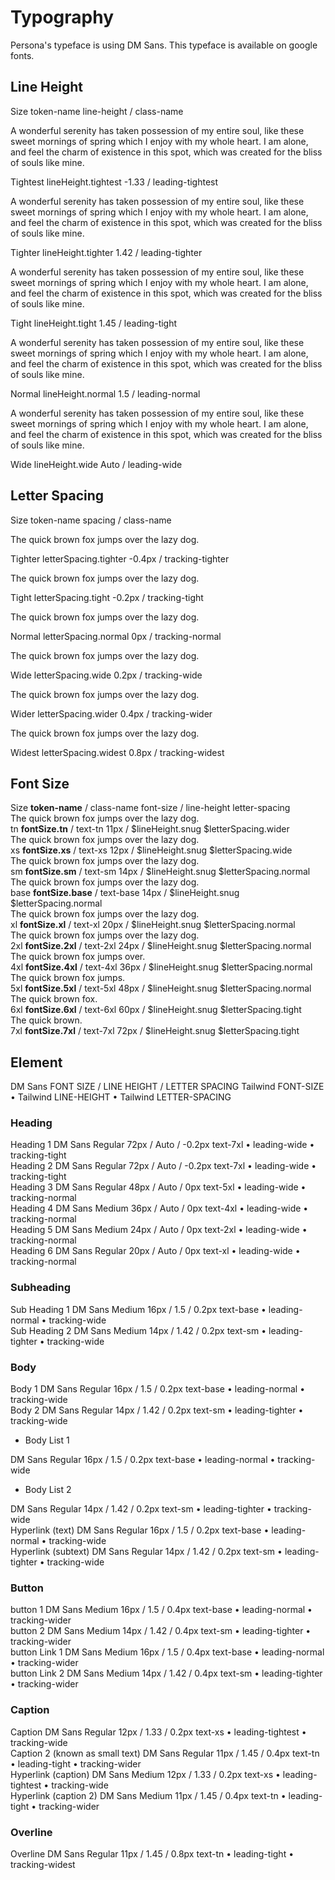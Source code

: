 <script setup>
  import pCaption from '../../components/caption/Caption.vue'
  import pHeading from '../../components/heading/Heading.vue'
  import pSubheading from '../../components/subheading/Subheading.vue'
  import pText from '../../components/text/Text.vue'
  import { ref, computed } from "vue-demi"
</script>

# Typography

<div class="flex">
  <div class="w-2/3">
    <div class="pb-8 pt-20 space-y-1">
      Persona's typeface is using DM Sans. This typeface is available on google fonts.
    </div>    
  </div>
</div>

## Line Height
<div class="pb-8 pt-20 space-y-1">
  <p-heading element="h5" class="mb-0">Size</p-heading>
  <p-caption class="!text-lightblue-50">token-name</p-caption>
  <p-caption class="!text-subtle">line-height / class-name</p-caption>
</div>

<div class="grid grid-cols-1 gap-y-8 mt-8">
  <div class="w-full">
    <p class="text-xl text-muted lh-tightest leading-tightest">
      A wonderful serenity has taken possession of my entire soul, like these sweet mornings of spring which I enjoy with my whole heart. I am alone, and feel the charm of existence in this spot, which was created for the bliss of souls like mine.
    </p>
    <p-heading element="h6" class="!text-default mt-2 !text-base">Tightest</p-heading>
    <p-caption class="!text-lightblue-50 my-1">lineHeight.tightest</p-caption>
    <p-caption class="!text-subtle">-1.33 / leading-tightest</p-caption>
  </div>
  <div class="w-full">
    <p class="text-xl text-muted lh-tighter leading-tighter">
      A wonderful serenity has taken possession of my entire soul, like these sweet mornings of spring which I enjoy with my whole heart. I am alone, and feel the charm of existence in this spot, which was created for the bliss of souls like mine.
    </p>
    <p-heading element="h6" class="!text-default mt-2 !text-base">Tighter</p-heading>
    <p-caption class="!text-lightblue-50 my-1">lineHeight.tighter</p-caption>
    <p-caption class="!text-subtle">1.42 / leading-tighter</p-caption>
  </div>
  <div class="w-full">
    <p class="text-xl text-muted lh-tight leading-tight">
      A wonderful serenity has taken possession of my entire soul, like these sweet mornings of spring which I enjoy with my whole heart. I am alone, and feel the charm of existence in this spot, which was created for the bliss of souls like mine.
    </p>
    <p-heading element="h6" class="!text-default mt-2 !text-base">Tight</p-heading>
    <p-caption class="!text-lightblue-50 my-1">lineHeight.tight</p-caption>
    <p-caption class="!text-subtle" weight="bold">1.45 / leading-tight</p-caption>
  </div>
  <div class="w-full">
    <p class="text-xl text-muted lh-normal leading-normal">
      A wonderful serenity has taken possession of my entire soul, like these sweet mornings of spring which I enjoy with my whole heart. I am alone, and feel the charm of existence in this spot, which was created for the bliss of souls like mine.
    </p>
    <p-heading element="h6" class="!text-default mt-2 !text-base">Normal</p-heading>
    <p-caption class="!text-lightblue-50 my-1">lineHeight.normal</p-caption>
    <p-caption class="!text-subtle" weight="bold">1.5 / leading-normal</p-caption>
  </div>
  <div class="w-full">
    <p class="text-xl text-muted lh-wide leading-wide">
      A wonderful serenity has taken possession of my entire soul, like these sweet mornings of spring which I enjoy with my whole heart. I am alone, and feel the charm of existence in this spot, which was created for the bliss of souls like mine.
    </p>
    <p-heading element="h6" class="!text-default mt-2 !text-base">Wide</p-heading>
    <p-caption class="!text-lightblue-50 my-1">lineHeight.wide</p-caption>
    <p-caption class="!text-subtle" weight="bold">Auto / leading-wide</p-caption>
  </div>
</div>

## Letter Spacing

<div class="pb-8 pt-20 space-y-1">
  <p-heading element="h5" class="mb-0">Size</p-heading>
  <p-caption class="!text-lightblue-50">token-name</p-caption>
  <p-caption class="!text-subtle">spacing / class-name</p-caption>
</div>

<div class="grid grid-cols-1 gap-y-8 mt-8">
  <div class="w-full">
    <p class="font-bold text-xl text-muted tracking-tighter">The quick brown fox jumps over the lazy dog.</p>
    <p-heading element="h6" class="!text-default mt-2 !text-base">Tighter</p-heading>
    <p-caption class="!text-lightblue-50 my-1">letterSpacing.tighter</p-caption>
    <p-caption class="!text-subtle">-0.4px / tracking-tighter</p-caption>
  </div>
  <div class="w-full">
    <p class="font-bold text-xl text-muted tracking-tight">The quick brown fox jumps over the lazy dog.</p>
    <p-heading element="h6" class="!text-default mt-2 !text-base">Tight</p-heading>
    <p-caption class="!text-lightblue-50 my-1">letterSpacing.tight</p-caption>
    <p-caption class="!text-subtle">-0.2px / tracking-tight</p-caption>
  </div>
  <div class="w-full">
    <p class="font-bold text-xl text-muted tracking-normal">The quick brown fox jumps over the lazy dog.</p>
    <p-heading element="h6" class="!text-default mt-2 !text-base">Normal</p-heading>
    <p-caption class="!text-lightblue-50 my-1">letterSpacing.normal</p-caption>
    <p-caption class="!text-subtle" weight="bold">0px / tracking-normal</p-caption>
  </div>
  <div class="w-full">
    <p class="font-bold text-xl text-muted tracking-wide">The quick brown fox jumps over the lazy dog.</p>
    <p-heading element="h6" class="!text-default mt-2 !text-base">Wide</p-heading>
    <p-caption class="!text-lightblue-50 my-1">letterSpacing.wide</p-caption>
    <p-caption class="!text-subtle" weight="bold">0.2px / tracking-wide</p-caption>
  </div>
  <div class="w-full">
    <p class="font-bold text-xl text-muted tracking-wider">The quick brown fox jumps over the lazy dog.</p>
    <p-heading element="h6" class="!text-default mt-2 !text-base">Wider</p-heading>
    <p-caption class="!text-lightblue-50 my-1">letterSpacing.wider</p-caption>
    <p-caption class="!text-subtle" weight="bold">0.4px / tracking-wider</p-caption>
  </div>
  <div class="w-full">
    <p class="font-bold text-xl text-muted tracking-widest">The quick brown fox jumps over the lazy dog.</p>
    <p-heading element="h6" class="!text-default mt-2 !text-base">Widest</p-heading>
    <p-caption class="!text-lightblue-50 my-1">letterSpacing.widest</p-caption>
    <p-caption class="!text-subtle" weight="bold">0.8px / tracking-widest</p-caption>
  </div>
</div>

## Font Size

<div class="pb-8 pt-20 space-y-1">
  <p-heading element="h5" class="mb-0">Size</p-heading>
  <p-caption class="!text-subtle"><strong class="!text-lightblue-50">token-name</strong> / class-name</p-caption>
  <p-caption class="!text-subtle" weight="bold">font-size / line-height</p-caption>
  <p-caption class="!text-subtle">letter-spacing</p-caption>
</div>

<div class="grid grid-cols-1 gap-y-8 mt-8">
  <div class="w-full">
    <div class="font-bold text-tn text-muted py-4">The quick brown fox jumps over the lazy dog.</div>
    <p-heading element="h6" class="!text-default my-2 !text-base">tn</p-heading>
    <p-caption class="!text-subtle"><strong class="!text-lightblue-50">fontSize.tn</strong> / text-tn</p-caption>
    <p-caption class="!text-subtle my-1" weight="bold">11px / $lineHeight.snug</p-caption>
    <p-caption class="!text-subtle">$letterSpacing.wider</p-caption>
  </div>
  <div class="w-full">
    <div class="font-bold text-xs text-muted py-4">The quick brown fox jumps over the lazy dog.</div>
    <p-heading element="h6" class="!text-default my-2 !text-base">xs</p-heading>
    <p-caption class="!text-subtle"><strong class="!text-lightblue-50">fontSize.xs</strong> / text-xs</p-caption>
    <p-caption class="!text-subtle my-1" weight="bold">12px / $lineHeight.snug</p-caption>
    <p-caption class="!text-subtle">$letterSpacing.wide</p-caption>
  </div>
  <div class="w-full">
    <div class="font-bold text-sm text-muted py-4">The quick brown fox jumps over the lazy dog.</div>
    <p-heading element="h6" class="!text-default my-2 !text-base">sm</p-heading>
    <p-caption class="!text-subtle"><strong class="!text-lightblue-50">fontSize.sm</strong> / text-sm</p-caption>
    <p-caption class="!text-subtle my-1" weight="bold">14px / $lineHeight.snug</p-caption>
    <p-caption class="!text-subtle">$letterSpacing.normal</p-caption>
  </div>
  <div class="w-full">
    <div class="font-bold text-base text-muted py-4">The quick brown fox jumps over the lazy dog.</div>
    <p-heading element="h6" class="!text-default my-2 !text-base">base</p-heading>
    <p-caption class="!text-subtle"><strong class="!text-lightblue-50">fontSize.base</strong> / text-base</p-caption>
    <p-caption class="!text-subtle my-1" weight="bold">14px / $lineHeight.snug</p-caption>
    <p-caption class="!text-subtle">$letterSpacing.normal</p-caption>
  </div>
  <div class="w-full">
    <div class="font-bold text-xl text-muted py-4">The quick brown fox jumps over the lazy dog.</div>
    <p-heading element="h6" class="!text-default my-2 !text-base">xl</p-heading>
    <p-caption class="!text-subtle"><strong class="!text-lightblue-50">fontSize.xl</strong> / text-xl</p-caption>
    <p-caption class="!text-subtle my-1" weight="bold">20px / $lineHeight.snug</p-caption>
    <p-caption class="!text-subtle">$letterSpacing.normal</p-caption>
  </div>
  <div class="w-full">
    <div class="font-bold text-2xl text-muted py-4">The quick brown fox jumps over the lazy dog.</div>
    <p-heading element="h6" class="!text-default my-2 !text-base">2xl</p-heading>
    <p-caption class="!text-subtle"><strong class="!text-lightblue-50">fontSize.2xl</strong> / text-2xl</p-caption>
    <p-caption class="!text-subtle my-1" weight="bold">24px / $lineHeight.snug</p-caption>
    <p-caption class="!text-subtle">$letterSpacing.normal</p-caption>
  </div>
  <div class="w-full">
    <div class="font-bold text-4xl text-muted py-4">The quick brown fox jumps over.</div>
    <p-heading element="h6" class="!text-default my-2 !text-base">4xl</p-heading>
    <p-caption class="!text-subtle"><strong class="!text-lightblue-50">fontSize.4xl</strong> / text-4xl</p-caption>
    <p-caption class="!text-subtle my-1" weight="bold">36px / $lineHeight.snug</p-caption>
    <p-caption class="!text-subtle">$letterSpacing.normal</p-caption>
  </div>
  <div class="w-full">
    <div class="font-bold text-5xl text-muted py-4">The quick brown fox jumps.</div>
    <p-heading element="h6" class="!text-default my-2 !text-base">5xl</p-heading>
    <p-caption class="!text-subtle"><strong class="!text-lightblue-50">fontSize.5xl</strong> / text-5xl</p-caption>
    <p-caption class="!text-subtle my-1" weight="bold">48px / $lineHeight.snug</p-caption>
    <p-caption class="!text-subtle">$letterSpacing.normal</p-caption>
  </div>
  <div class="w-full">
    <div class="font-bold text-6xl text-muted py-4">The quick brown fox.</div>
    <p-heading element="h6" class="!text-default my-2 !text-base">6xl</p-heading>
    <p-caption class="!text-subtle"><strong class="!text-lightblue-50">fontSize.6xl</strong> / text-6xl</p-caption>
    <p-caption class="!text-subtle my-1" weight="bold">60px / $lineHeight.snug</p-caption>
    <p-caption class="!text-subtle">$letterSpacing.tight</p-caption>
  </div>
  <div class="w-full">
    <div class="font-bold text-7xl text-muted py-4">The quick brown.</div>
    <p-heading element="h6" class="!text-default my-2 !text-base">7xl</p-heading>
    <p-caption class="!text-subtle"><strong class="!text-lightblue-50">fontSize.7xl</strong> / text-7xl</p-caption>
    <p-caption class="!text-subtle my-1" weight="bold">72px / $lineHeight.snug</p-caption>
    <p-caption class="!text-subtle">$letterSpacing.tight</p-caption>
  </div>
</div>

## Element

<div class="flex">
  <div class="w-2/3">
    <div class="pb-8 pt-20 space-y-1">
      <p-heading element="h4">DM Sans</p-heading>
      <p-caption class="!text-default" weight="bold">FONT SIZE / LINE HEIGHT / LETTER SPACING</p-caption>
      <p-caption><span class="!text-lightblue-50">Tailwind FONT-SIZE</span> • Tailwind LINE-HEIGHT • Tailwind LETTER-SPACING</p-caption>
    </div>    
  </div>
</div>

### Heading

<div class="grid grid-cols-1 gap-y-8 py-8">
  <div class="w-full">
    <p-heading class="!text-default py-4" element="h1">Heading 1</p-heading>
    <p-caption weight="bold" class="mt-2">DM Sans Regular</p-caption>
    <p-caption class="my-1">72px / Auto / -0.2px</p-caption>
    <p-caption><span class="!text-lightblue-50">text-7xl</span> • leading-wide • tracking-tight</p-caption>
  </div>
  <div class="w-full">
    <p-heading class="!text-default py-4" element="h2">Heading 2</p-heading>
    <p-caption weight="bold" class="mt-2">DM Sans Regular</p-caption>
    <p-caption class="my-1">72px / Auto / -0.2px</p-caption>
    <p-caption><span class="!text-lightblue-50">text-7xl</span> • leading-wide • tracking-tight</p-caption>
  </div>
  <div class="w-full">
    <p-heading class="!text-default py-4" element="h3">Heading 3</p-heading>
    <p-caption weight="bold" class="mt-2">DM Sans Regular</p-caption>
    <p-caption class="my-1">48px / Auto / 0px</p-caption>
    <p-caption><span class="!text-lightblue-50">text-5xl</span> • leading-wide • tracking-normal</p-caption>
  </div>
  <div class="w-full">
    <p-heading class="!text-default py-4" element="h4">Heading 4</p-heading>
    <p-caption weight="bold" class="mt-2">DM Sans Medium</p-caption>
    <p-caption class="my-1">36px / Auto / 0px</p-caption>
    <p-caption><span class="!text-lightblue-50">text-4xl</span> • leading-wide • tracking-normal</p-caption>
  </div>
  <div class="w-full">
    <p-heading class="!text-default py-4" element="h5" weight="medium">Heading 5</p-heading>
    <p-caption weight="bold" class="mt-2">DM Sans Medium</p-caption>
    <p-caption class="my-1">24px / Auto / 0px</p-caption>
    <p-caption><span class="!text-lightblue-50">text-2xl</span> • leading-wide • tracking-normal</p-caption>
  </div>
  <div class="w-full">
    <p-heading class="!text-default py-4" element="h6" weight="medium">Heading 6</p-heading>
    <p-caption weight="bold" class="mt-2">DM Sans Regular</p-caption>
    <p-caption class="my-1">20px / Auto / 0px</p-caption>
    <p-caption><span class="!text-lightblue-50">text-xl</span> • leading-wide • tracking-normal</p-caption>
  </div>
</div>

### Subheading

<div class="grid grid-cols-1 gap-y-8 py-8">
  <div class="w-full">
    <p-subheading class="!text-default py-4" size="md" weight="medium">Sub Heading 1</p-subheading>
    <p-caption weight="bold" class="mt-2">DM Sans Medium</p-caption>
    <p-caption class="my-1">16px / 1.5 / 0.2px</p-caption>
    <p-caption><span class="!text-lightblue-50">text-base</span> • leading-normal • tracking-wide</p-caption>
  </div>
  <div class="w-full">
    <p-subheading class="!text-default py-4" size="sm" weight="medium">Sub Heading 2</p-subheading>
    <p-caption weight="bold" class="mt-2">DM Sans Medium</p-caption>
    <p-caption class="my-1">14px / 1.42 / 0.2px</p-caption>
    <p-caption><span class="!text-lightblue-50">text-sm</span> • leading-tighter • tracking-wide</p-caption>
  </div>
</div>

### Body

<div class="grid grid-cols-1 gap-y-8 py-8">
  <div class="w-full">
    <p-text class="!text-default block py-4" variant="body">Body 1</p-text>
    <p-caption weight="bold" class="mt-2">DM Sans Regular</p-caption>
    <p-caption class="my-1">16px / 1.5 / 0.2px</p-caption>
    <p-caption><span class="!text-lightblue-50">text-base</span> • leading-normal • tracking-wide</p-caption>
  </div>
  <div class="w-full">
    <p-text class="!text-default block py-4" variant="body2">Body 2</p-text>
    <p-caption weight="bold" class="mt-2">DM Sans Regular</p-caption>
    <p-caption class="my-1">14px / 1.42 / 0.2px</p-caption>
    <p-caption><span class="!text-lightblue-50">text-sm</span> • leading-tighter • tracking-wide</p-caption>
  </div>
  <div class="w-full">
    <ul class="!my-0 py-4">
      <li><p-text class="!text-default" variant="body">Body List 1</p-text></li>
    </ul>
    <p-caption weight="bold" class="mt-2">DM Sans Regular</p-caption>
    <p-caption class="my-1">16px / 1.5 / 0.2px</p-caption>
    <p-caption><span class="!text-lightblue-50">text-base</span> • leading-normal • tracking-wide</p-caption>
  </div>
  <div class="w-full">
    <ul class="!my-0 py-4">
      <li><p-text class="!text-default" variant="body2">Body List 2</p-text></li>
    </ul>
    <p-caption weight="bold" class="mt-2">DM Sans Regular</p-caption>
    <p-caption class="my-1">14px / 1.42 / 0.2px</p-caption>
    <p-caption><span class="!text-lightblue-50">text-sm</span> • leading-tighter • tracking-wide</p-caption>
  </div>
  <div class="w-full">
    <p-text class="!text-default block py-4" variant="body" hyperlink>Hyperlink (text)</p-text>
    <p-caption weight="bold" class="mt-2">DM Sans Regular</p-caption>
    <p-caption class="my-1">16px / 1.5 / 0.2px</p-caption>
    <p-caption><span class="!text-lightblue-50">text-base</span> • leading-normal • tracking-wide</p-caption>
  </div>
  <div class="w-full">
    <p-text class="!text-default block py-4" variant="body2" hyperlink>Hyperlink (subtext)</p-text>
    <p-caption weight="bold" class="mt-2">DM Sans Regular</p-caption>
    <p-caption class="my-1">14px / 1.42 / 0.2px</p-caption>
    <p-caption><span class="!text-lightblue-50">text-sm</span> • leading-tighter • tracking-wide</p-caption>
  </div>
</div>

### Button
<div class="grid grid-cols-1 gap-y-8 py-8">
  <div class="w-full">
    <p-text class="!text-default py-4" variant="btn">button 1</p-text>
    <p-caption weight="bold" class="mt-2">DM Sans Medium</p-caption>
    <p-caption class="my-1">16px / 1.5 / 0.4px</p-caption>
    <p-caption><span class="!text-lightblue-50">text-base</span> • leading-normal • tracking-wider</p-caption>
  </div>
  <div class="w-full">
    <p-text class="!text-default py-4" variant="btn2">button 2</p-text>
    <p-caption weight="bold" class="mt-2">DM Sans Medium</p-caption>
    <p-caption class="my-1">14px / 1.42 / 0.4px</p-caption>
    <p-caption><span class="!text-lightblue-50">text-sm</span> • leading-tighter • tracking-wider</p-caption>
  </div>
  <div class="w-full">
    <p-text class="!text-default py-4" variant="btn" hyperlink>button Link 1</p-text>
    <p-caption weight="bold" class="mt-2">DM Sans Medium</p-caption>
    <p-caption class="my-1">16px / 1.5 / 0.4px</p-caption>
    <p-caption><span class="!text-lightblue-50">text-base</span> • leading-normal • tracking-wider</p-caption>
  </div>
  <div class="w-full">
    <p-text class="!text-default py-4" variant="btn2" hyperlink>button Link 2</p-text>
    <p-caption weight="bold" class="mt-2">DM Sans Medium</p-caption>
    <p-caption class="my-1">14px / 1.42 / 0.4px</p-caption>
    <p-caption><span class="!text-lightblue-50">text-sm</span> • leading-tighter • tracking-wider</p-caption>
  </div>
</div>

### Caption

<div class="grid grid-cols-1 gap-y-8 py-8">
  <div class="w-full">
    <p-caption class="!text-default py-4" size="xs">Caption</p-caption>
    <p-caption weight="bold" class="mt-2">DM Sans Regular</p-caption>
    <p-caption class="my-1">12px / 1.33 / 0.2px</p-caption>
    <p-caption><span class="!text-lightblue-50">text-xs</span> • leading-tightest • tracking-wide</p-caption>
  </div>
  <div class="w-full">
    <p-caption class="!text-default py-4" size="tn">Caption 2 (known as small text)</p-caption>
    <p-caption weight="bold" class="mt-2">DM Sans Regular</p-caption>
    <p-caption class="my-1">11px / 1.45 / 0.4px</p-caption>
    <p-caption><span class="!text-lightblue-50">text-tn</span> • leading-tight • tracking-wider</p-caption>
  </div>
  <div class="w-full">
    <p-text class="!text-default block py-4" variant="caption" hyperlink>Hyperlink (caption)</p-text>
    <p-caption weight="bold" class="mt-2">DM Sans Medium</p-caption>
    <p-caption class="my-1">12px / 1.33 / 0.2px</p-caption>
    <p-caption><span class="!text-lightblue-50">text-xs</span> • leading-tightest • tracking-wide</p-caption>
  </div>
  <div class="w-full">
    <p-text class="!text-default block py-4" variant="caption2" hyperlink>Hyperlink (caption 2)</p-text>
    <p-caption weight="bold" class="mt-2">DM Sans Medium</p-caption>
    <p-caption class="my-1">11px / 1.45 / 0.4px</p-caption>
    <p-caption><span class="!text-lightblue-50">text-tn</span> • leading-tight • tracking-wider</p-caption>
  </div>
</div>

### Overline

<div class="grid grid-cols-1 gap-y-8 py-8">
  <div class="w-full">
    <p-text class="!text-default block py-4" variant="overline">Overline</p-text>
    <p-caption weight="bold" class="mt-2">DM Sans Regular</p-caption>
    <p-caption class="my-1">11px / 1.45 / 0.8px</p-caption>
    <p-caption><span class="!text-lightblue-50">text-tn</span> • leading-tight • tracking-widest</p-caption>
  </div>
</div>
